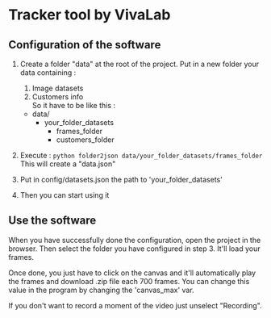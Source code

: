 # Tracker tool by VivaLab

## Configuration of the software
1) Create a folder "data" at the root of the project. Put in a new folder your data containing : 
    1) Image datasets 
    2) Customers info  
So it have to be like this :  
    * data/
        * your_folder_datasets
            * frames_folder
            * customers_folder
        
2) Execute : `python folder2json data/your_folder_datasets/frames_folder`
This will create a "data.json" 

3) Put in config/datasets.json the path to 'your_folder_datasets'

4) Then you can start using it


## Use the software

When you have successfully done the configuration, open the project in the browser. 
Then select the folder you have configured in step 3. It'll load your frames.    
  
Once done, you just have to click on the canvas and it'll automatically play the frames and 
download .zip file each 700 frames. You can change this value in the program by changing the 'canvas_max'
var.  
  
If you don't want to record a moment of the video just unselect "Recording".
